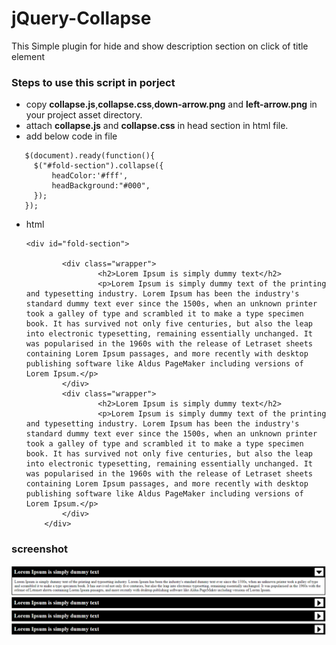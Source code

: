 # jQuery-Collapse



This Simple plugin for hide and show description section on click of title element


### Steps to use this script in porject
* copy **__collapse.js__**,**__collapse.css__**,**__down-arrow.png__** and **__left-arrow.png__** in your project asset directory.
* attach **__collapse.js__** and **__collapse.css__** in head section in html file.
* add below code in file 
 ~~~
    $(document).ready(function(){
      $("#fold-section").collapse({
		  headColor:'#fff',
		  headBackground:"#000",
	  });	
	});
   ~~~

* html 

    ~~~
    <div id="fold-section">
		
			<div class="wrapper">
					<h2>Lorem Ipsum is simply dummy text</h2>
					<p>Lorem Ipsum is simply dummy text of the printing and typesetting industry. Lorem Ipsum has been the industry's standard dummy text ever since the 1500s, when an unknown printer took a galley of type and scrambled it to make a type specimen book. It has survived not only five centuries, but also the leap into electronic typesetting, remaining essentially unchanged. It was popularised in the 1960s with the release of Letraset sheets containing Lorem Ipsum passages, and more recently with desktop publishing software like Aldus PageMaker including versions of Lorem Ipsum.</p>
			</div>
			<div class="wrapper">
					<h2>Lorem Ipsum is simply dummy text</h2>
					<p>Lorem Ipsum is simply dummy text of the printing and typesetting industry. Lorem Ipsum has been the industry's standard dummy text ever since the 1500s, when an unknown printer took a galley of type and scrambled it to make a type specimen book. It has survived not only five centuries, but also the leap into electronic typesetting, remaining essentially unchanged. It was popularised in the 1960s with the release of Letraset sheets containing Lorem Ipsum passages, and more recently with desktop publishing software like Aldus PageMaker including versions of Lorem Ipsum.</p>
			</div>
		</div>

### screenshot
![ScreenShot](jquery-collapse.png)



